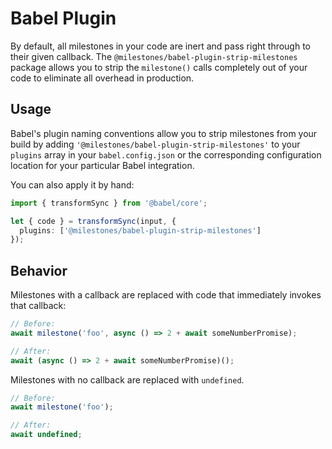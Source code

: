 # Babel Plugin

By default, all milestones in your code are inert and pass right through to their given callback. The `@milestones/babel-plugin-strip-milestones` package allows you to strip the `milestone()` calls completely out of your code to eliminate all overhead in production.

## Usage

Babel's plugin naming conventions allow you to strip milestones from your build by adding `'@milestones/babel-plugin-strip-milestones'` to your `plugins` array in your `babel.config.json` or the corresponding configuration location for your particular Babel integration.

You can also apply it by hand:

```ts
import { transformSync } from '@babel/core';

let { code } = transformSync(input, {
  plugins: ['@milestones/babel-plugin-strip-milestones']
});
```

## Behavior

Milestones with a callback are replaced with code that immediately invokes that callback:

```ts
// Before:
await milestone('foo', async () => 2 + await someNumberPromise);

// After:
await (async () => 2 + await someNumberPromise)();
```

Milestones with no callback are replaced with `undefined`.

```ts
// Before:
await milestone('foo');

// After:
await undefined;
```
